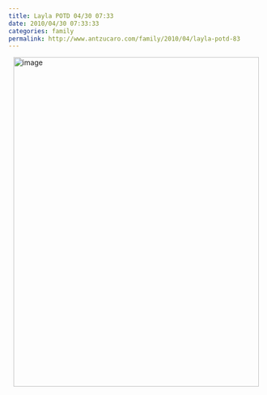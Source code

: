 ```yaml
---
title: Layla POTD 04/30 07:33
date: 2010/04/30 07:33:33
categories: family
permalink: http://www.antzucaro.com/family/2010/04/layla-potd-83
---
```

<img src="http://media.antzucaro.com/uploads/2011/02/2010-04-30 07.33.33.jpg" width="485px" height="650px" alt="image" style="display: block; margin-right: auto; margin-left: auto;">